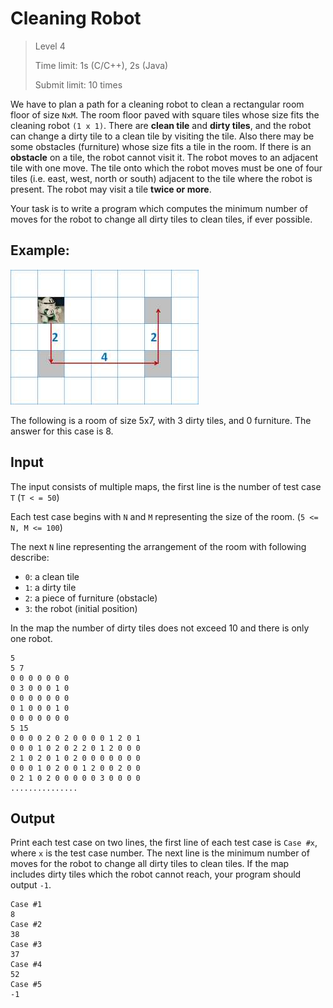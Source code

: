 # Cleaning Robot
>
> Level 4
>
> Time limit: 1s (C/C++), 2s (Java)
>
> Submit limit: 10 times


We have to plan a path for a cleaning robot to clean a rectangular room floor of size `NxM`.
The room floor paved with square tiles whose size fits the cleaning robot `(1 x 1)`.
There are **clean tile** and **dirty tiles**, and the robot can change a dirty tile to a clean tile by visiting the tile.
Also there may be some obstacles (furniture) whose size fits a tile in the room.
If there is an **obstacle** on a tile, the robot cannot visit it.
The robot moves to an adjacent tile with one move.
The tile onto which the robot moves must be one of four tiles (i.e. east, west, north or south) adjacent to the tile where the robot is present.
The robot may visit a tile **twice or more**.

Your task is to write a program which computes the minimum number of moves for the robot to change all dirty tiles to clean tiles, if ever possible.

## Example:

![Example](Example.jpg)

The following is a room of size 5x7, with 3 dirty tiles, and 0 furniture.
The answer for this case is 8.

## Input

The input consists of multiple maps, the first line is the number of test case `T` (`T < = 50`)

Each test case begins with `N` and `M` representing the size of the room. (`5 <= N, M <= 100`)

The next `N` line representing the arrangement of the room with following describe:

- `0`: a clean tile
- `1`: a dirty tile
- `2`: a piece of furniture (obstacle)
- `3`: the robot (initial position)

In the map the number of dirty tiles does not exceed 10 and there is only one robot.

```
5
5 7
0 0 0 0 0 0 0
0 3 0 0 0 1 0
0 0 0 0 0 0 0
0 1 0 0 0 1 0
0 0 0 0 0 0 0
5 15
0 0 0 0 2 0 2 0 0 0 0 1 2 0 1
0 0 0 1 0 2 0 2 2 0 1 2 0 0 0
2 1 0 2 0 1 0 2 0 0 0 0 0 0 0
0 0 0 1 0 2 0 0 1 2 0 0 2 0 0
0 2 1 0 2 0 0 0 0 0 3 0 0 0 0
...............
```

## Output

Print each test case on two lines, the first line of each test case is `Case #x`, where `x` is the test case number.
The next line is the minimum number of moves for the robot to change all dirty tiles to clean tiles.
If the map includes dirty tiles which the robot cannot reach, your program should output `-1`.

```
Case #1
8
Case #2
38
Case #3
37
Case #4
52
Case #5
-1
```